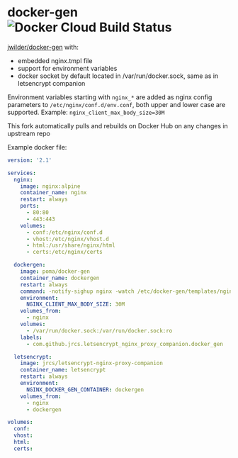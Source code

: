 # docker-gen ![Docker Cloud Build Status](https://img.shields.io/docker/cloud/build/poma/docker-gen)

[jwilder/docker-gen](https://github.com/jwilder/docker-gen) with:

- embedded nginx.tmpl file
- support for environment variables
- docker socket by default located in /var/run/docker.sock, same as in letsencrypt companion

Environment variables starting with `nginx_*` are added as nginx config parameters to `/etc/nginx/conf.d/env.conf`, both upper and lower case are supported. Example: `nginx_client_max_body_size=30M`

This fork automatically pulls and rebuilds on Docker Hub on any changes in upstream repo

Example docker file:

```yaml
version: '2.1'

services:
  nginx:
    image: nginx:alpine
    container_name: nginx
    restart: always
    ports:
      - 80:80
      - 443:443
    volumes:
      - conf:/etc/nginx/conf.d
      - vhost:/etc/nginx/vhost.d
      - html:/usr/share/nginx/html
      - certs:/etc/nginx/certs

  dockergen:
    image: poma/docker-gen
    container_name: dockergen
    restart: always
    command: -notify-sighup nginx -watch /etc/docker-gen/templates/nginx.tmpl /etc/nginx/conf.d/default.conf
    environment:
      NGINX_CLIENT_MAX_BODY_SIZE: 30M
    volumes_from:
      - nginx
    volumes:
      - /var/run/docker.sock:/var/run/docker.sock:ro
    labels:
      - com.github.jrcs.letsencrypt_nginx_proxy_companion.docker_gen

  letsencrypt:
    image: jrcs/letsencrypt-nginx-proxy-companion
    container_name: letsencrypt
    restart: always
    environment:
      NGINX_DOCKER_GEN_CONTAINER: dockergen
    volumes_from:
      - nginx
      - dockergen

volumes:
  conf:
  vhost:
  html:
  certs:
```